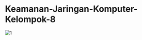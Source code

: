# Keamanan-Jaringan-Komputer-Kelompok-8

![1](https://github.com/MuhammadVito/Keamanan-Jaringan-Komputer-Kelompok-8/assets/152166427/18635e33-944b-4a5d-a544-58a1d50ee865)
